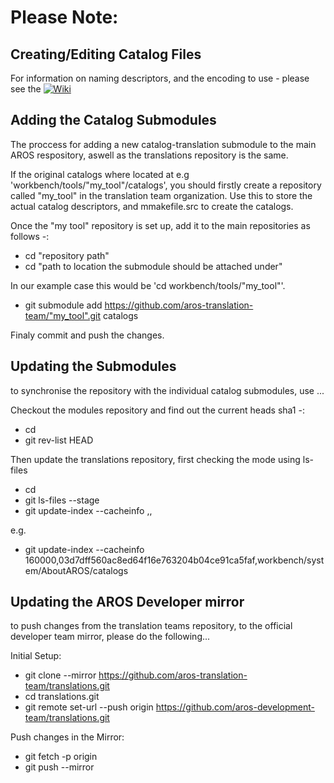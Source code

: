 Please Note:
============

Creating/Editing Catalog Files
------------------------------

For information on naming descriptors, and the encoding to use - please see the [![Wiki](https://github.com/aros-translation-team/translations/wiki)](https://github.com/aros-translation-team/translations/wiki)

Adding the Catalog Submodules
-----------------------------

The proccess for adding a new catalog-translation submodule to the main AROS respository, aswell as the translations repository is the same.

If the original catalogs where located at e.g 'workbench/tools/"my_tool"/catalogs', you should firstly create a repository called "my_tool" in the translation team organization. Use this to store the actual catalog descriptors, and mmakefile.src to create the catalogs.

Once the "my tool" repository is set up, add it to the main repositories as follows -:
  
* cd "repository path"
* cd "path to location the submodule should be attached under"
  
In our example case this would be 'cd workbench/tools/"my_tool"'.
  
* git submodule add https://github.com/aros-translation-team/"my_tool".git catalogs

Finaly commit and push the changes.

Updating the Submodules
-----------------------

to synchronise the repository with the individual catalog submodules, use ...

Checkout the modules repository and find out the current heads sha1 -:

* cd <module path>
* git rev-list HEAD

Then update the translations repository, first checking the mode using ls-files

* cd <translations path>
* git ls-files --stage <submodule path>
* git update-index --cacheinfo <mode from ls-files>,<sha1 commit id from module>,<submodule path>

e.g.
* git update-index --cacheinfo 160000,03d7dff560ac8ed64f16e763204b04ce91ca5faf,workbench/system/AboutAROS/catalogs

Updating the AROS Developer mirror
----------------------------------

to push changes from the translation teams repository, to the official developer team mirror, please do the following...

Initial Setup:

* git clone --mirror https://github.com/aros-translation-team/translations.git
* cd translations.git
* git remote set-url --push origin https://github.com/aros-development-team/translations.git

Push changes in the Mirror:

* git fetch -p origin
* git push --mirror
